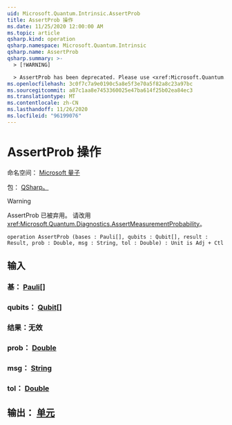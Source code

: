 ```yaml
---
uid: Microsoft.Quantum.Intrinsic.AssertProb
title: AssertProb 操作
ms.date: 11/25/2020 12:00:00 AM
ms.topic: article
qsharp.kind: operation
qsharp.namespace: Microsoft.Quantum.Intrinsic
qsharp.name: AssertProb
qsharp.summary: >-
  > [!WARNING]

  > AssertProb has been deprecated. Please use <xref:Microsoft.Quantum.Diagnostics.AssertMeasurementProbability> instead.
ms.openlocfilehash: 3c0f7c7a9e0190c5a8e5f3e70a5f82a8c23a97bc
ms.sourcegitcommit: a87c1aa8e7453360025e47ba614f25b02ea84ec3
ms.translationtype: MT
ms.contentlocale: zh-CN
ms.lasthandoff: 11/26/2020
ms.locfileid: "96199076"
---
```

# <a name="assertprob-operation"></a>AssertProb 操作

命名空间： [Microsoft 量子](xref:Microsoft.Quantum.Intrinsic)

包： [QSharp。](https://nuget.org/packages/Microsoft.Quantum.QSharp.Core)


> [!WARNING]
> AssertProb 已被弃用。 请改用 <xref:Microsoft.Quantum.Diagnostics.AssertMeasurementProbability>。



```qsharp
operation AssertProb (bases : Pauli[], qubits : Qubit[], result : Result, prob : Double, msg : String, tol : Double) : Unit is Adj + Ctl
```


## <a name="input"></a>输入

### <a name="bases--pauli"></a>基： [Pauli](xref:microsoft.quantum.lang-ref.pauli)[]




### <a name="qubits--qubit"></a>qubits： [Qubit](xref:microsoft.quantum.lang-ref.qubit)[]




### <a name="result--__invalidresult__"></a>结果：__无效 <Result>__




### <a name="prob--double"></a>prob： [Double](xref:microsoft.quantum.lang-ref.double)




### <a name="msg--string"></a>msg： [String](xref:microsoft.quantum.lang-ref.string)




### <a name="tol--double"></a>tol： [Double](xref:microsoft.quantum.lang-ref.double)





## <a name="output--unit"></a>输出： [单元](xref:microsoft.quantum.lang-ref.unit)

